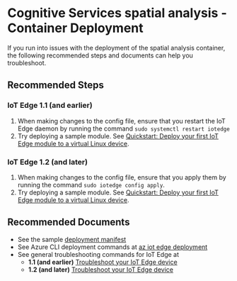 <properties
  pagetitle="Cognitive Services spatial analysis - Container Deployment"
  service="microsoft.cognitiveservices"
  resource="accounts"
  ms.author="kabrow"
  selfhelptype="Generic"
  supporttopicids="32767687"
  productpesids="16970"
  cloudenvironments="public, fairfax, mooncake, blackforest, ussec, usnat"
  articleid="c87734c3-2baa-4726-8253-d3f9f59a24ef"
  ownershipid="AzureCogSvc_CognitiveServices" />
# Cognitive Services spatial analysis - Container Deployment

If you run into issues with the deployment of the spatial analysis container, the following recommended steps and documents can help you troubleshoot.

## **Recommended Steps**

### **IoT Edge 1.1 (and earlier)**

1. When making changes to the config file, ensure that you restart the IoT Edge daemon by running the command `sudo systemctl restart iotedge`
2. Try deploying a sample module. See [Quickstart: Deploy your first IoT Edge module to a virtual Linux device](https://docs.microsoft.com/azure/iot-edge/quickstart-linux?view=iotedge-2018-06#install-and-configure-the-iot-edge-security-daemon).

### **IoT Edge 1.2 (and later)**

1. When making changes to the config file, ensure that you apply them by running the command `sudo iotedge config apply`.
2. Try deploying a sample module. See [Quickstart: Deploy your first IoT Edge module to a virtual Linux device](https://docs.microsoft.com/azure/iot-edge/quickstart-linux?view=iotedge-2020-11#install-and-configure-the-iot-edge-security-daemon).

## **Recommended Documents**

* See the sample [deployment manifest](https://github.com/Azure-Samples/cognitive-services-sample-data-files/blob/master/ComputerVision/spatial-analysis/DeploymentManifest.json) 
* See Azure CLI deployment commands at [az iot edge deployment](https://docs.microsoft.com/cli/azure/ext/azure-cli-iot-ext/iot/edge/deployment?view=azure-cli-latest)
* See general troubleshooting commands for IoT Edge at
	* **1.1 (and earlier)** [Troubleshoot your IoT Edge device](https://docs.microsoft.com/azure/iot-edge/troubleshoot?view=iotedge-2018-06)
	* **1.2 (and later)** [Troubleshoot your IoT Edge device](https://docs.microsoft.com/azure/iot-edge/troubleshoot?view=iotedge-2020-11)

